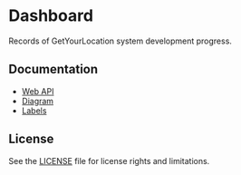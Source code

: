# Dashboard

Records of GetYourLocation system development progress.

## Documentation

- [Web API](./doc/api.md)
- [Diagram](./doc/diagram.md)
- [Labels](https://github.com/GetYourLocation/ShopPositioningServer/blob/master/util/genLabelDict.m)

## License

See the [LICENSE](./LICENSE) file for license rights and limitations.

